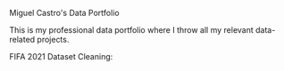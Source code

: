 Miguel Castro's Data Portfolio 

This is my professional data portfolio where I throw all my relevant data-related projects.

FIFA 2021 Dataset Cleaning:
